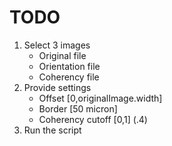 # TODO

1. Select 3 images
    * Original file
    * Orientation file
    * Coherency file
2. Provide settings
    * Offset [0,originalImage.width]
    * Border [50 micron]
    * Coherency cutoff [0,1] (.4)
3. Run the script